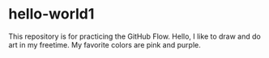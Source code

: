 # hello-world1
This repository is for practicing the GitHub Flow.
Hello, I like to draw and do art in my freetime. My favorite colors are pink and purple.
